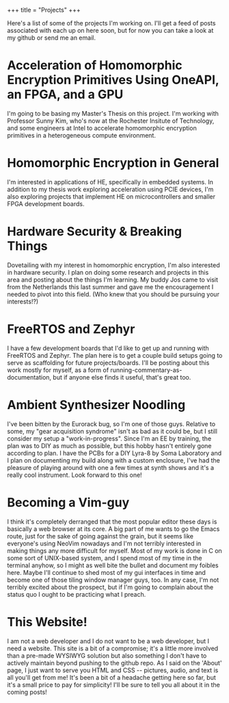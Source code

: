 +++
title = "Projects"
+++

Here's a list of some of the projects I'm working on. I'll get a feed of posts associated with each up on here soon, but for now you can take a look at my github or send me an email.

# Acceleration of Homomorphic Encryption Primitives Using OneAPI, an FPGA, and a GPU
I'm going to be basing my Master's Thesis on this project. I'm working with Professor Sunny Kim, who's now at the Rochester Insitute of Technology, and some engineers at Intel to accelerate homomorphic encryption primitives in a heterogeneous compute environment.

# Homomorphic Encryption in General
I'm interested in applications of HE, specifically in embedded systems. In addition to my thesis work exploring acceleration using PCIE devices, I'm also exploring projects that implement HE on microcontrollers and smaller FPGA development boards.

# Hardware Security & Breaking Things
Dovetailing with my interest in homomorphic encryption, I'm also interested in hardware security. I plan on doing some research and projects in this area and posting about the things I'm learning. My buddy Jos came to visit from the Netherlands this last summer and gave me the encouragement I needed to pivot into this field. (Who knew that you should be pursuing your interests!?)

# FreeRTOS and Zephyr
I have a few development boards that I'd like to get up and running with FreeRTOS and Zephyr. The plan here is to get a couple build setups going to serve as scaffolding for future projects/boards. I'll be posting about this work mostly for myself, as a form of running-commentary-as-documentation, but if anyone else finds it useful, that's great too.

# Ambient Synthesizer Noodling
I've been bitten by the Eurorack bug, so I'm one of those guys. Relative to some, my "gear acquisition syndrome" isn't as bad as it could be, but I still consider my setup a "work-in-progress". Since I'm an EE by training, the plan was to DIY as much as possible, but this hobby hasn't entirely gone according to plan. I have the PCBs for a DIY Lyra-8 by Soma Laboratory and I plan on documenting my build along with a custom enclosure, I've had the pleasure of playing around with one a few times at synth shows and it's a really cool instrument. Look forward to this one!

# Becoming a Vim-guy
I think it's completely derranged that the most popular editor these days is basically a web browser at its core. A big part of me wants to go the Emacs route, just for the sake of going against the grain, but it seems like everyone's using NeoVim nowadays and I'm not terribly interested in making things any more difficult for myself. Most of my work is done in C on some sort of UNIX-based system, and I spend most of my time in the terminal anyhow, so I might as well bite the bullet and document my foibles here. Maybe I'll continue to shed most of my gui interfaces in time and become one of those tiling window manager guys, too. In any case, I'm not terribly excited about the prospect, but if I'm going to complain about the status quo I ought to be practicing what I preach. 

# This Website!
I am not a web developer and I do not want to be a web developer, but I need a website. This site is a bit of a compromise; it's a little more involved than a pre-made WYSIWYG solution but also something I don't have to actively maintain beyond pushing to the github repo. As I said on the 'About' page, I just want to serve you HTML and CSS -- pictures, audio, and text is all you'll get from me! It's been a bit of a headache getting here so far, but it's a small price to pay for simplicity! I'll be sure to tell you all about it in the coming posts!